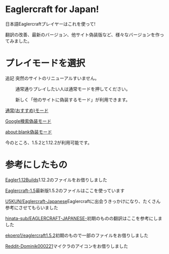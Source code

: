 ﻿# Eaglercraft for Japan!

日本語Eaglercraftプレイヤーはこれを使って!

翻訳の改善、最新のバージョン、他サイト偽装版など、様々なバージョンを作ってみました。

# プレイモードを選択

追記 突然のサイトのリニューアルすいません。

　　 通常通りプレイしたい人は通常モードを押してください。

　　 新しく「他のサイトに偽装するモード」が利用できます。

[通常(おすすめ)モード](https://magurock.github.io/Eaglercraft-for-Japan/Play.html)

[Google検索偽装モード](https://magurock.github.io/Eaglercraft-for-Japan/Google.html)

[about:blank偽装モード](https://magurock.github.io/Eaglercraft-for-Japan/Blank.html)

今のところ、1.5.2と1.12.2が利用可能です。

# 参考にしたもの

[Eagler1.12Builds](https://git.zelz.net/Eagler-1.12/1.12-builds)1.12.2のファイルをお借りしました

[Eaglercraft-1.5](https://git.eaglercraft.rip/eaglercraft/eaglercraft-1.5)最新版1.5.2のファイルはここを使っています

[U5KUN/Eaglercraft-Japanese](https://github.com/U5KUN/Eaglercraft-Japanese)Eaglercraftに出会うきっかけになり、たくさん参考にさせてもらいました

[hinata-sub/EAGLERCRAFT-JAPANESE-](https://github.com/hinata-sub/EAGLERCRAFT-JAPANESE-)初期のものの翻訳はここを参考にしました

[ekoerp1/eaglercraft1.5.2](https://github.com/ekoerp1/eaglercraft1.5.2)初期のもので一部のファイルをお借りしました

[Reddit-Dominik000221](https://www.reddit.com/r/Minecraft/comments/rrcdtr/i_removed_black_background_from_the_new_launcher/)マイクラのアイコンをお借りしました